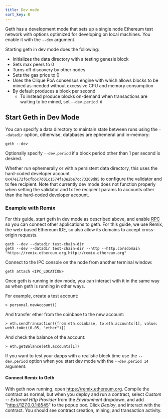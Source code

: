 ```yaml
---
title: Dev mode
sort_key: B
---
```


Geth has a development mode that sets up a single node Ethereum test network with options optimized for developing on local machines. You enable it with the `--dev` argument.

Starting geth in dev mode does the following:

-   Initializes the data directory with a testing genesis block
-   Sets max peers to 0
-   Turns off discovery by other nodes
-   Sets the gas price to 0
-   Uses the Clique PoA consensus engine with which allows blocks to be mined as-needed without excessive CPU and memory consumption
-   By default produces a block per second
    -   To instead produce blocks on-demand when transactions are waiting to be mined, set `--dev.period 0`

## Start Geth in Dev Mode

You can specify a data directory to maintain state between runs using the `--datadir` option, otherwise, databases are ephemeral and in-memory:

```shell
geth --dev
```

Optionally specify `--dev.period` if a block period other than 1 per second is desired.

Whether run ephemerally or with a persistent data directory, this uses the hard-coded developer account `0x47e172f6cfb6c7d01c1574fa3e2be7cc73269d95` to configure the validator and tx fee recipient. Note that currently dev mode does not function properly when setting the validator and tx fee recipient params to accounts other than the hard-coded developer account.

### Example with Remix

For this guide, start geth in dev mode as described above, and enable [RPC](../_rpc/server.md) so you can connect other applications to geth. For this guide, we use Remix, the web-based Ethereum IDE, so also allow its domains to accept cross-origin requests.

```shell
geth --dev --datadir test-chain-dir
geth --dev --datadir test-chain-dir --http --http.corsdomain "https://remix.ethereum.org,http://remix.ethereum.org"
```

Connect to the IPC console on the node from another terminal window:

```shell
geth attach <IPC_LOCATION>
```

Once geth is running in dev mode, you can interact with it in the same way as when geth is running in other ways.

For example, create a test account:

```shell
> personal.newAccount()
```

And transfer ether from the coinbase to the new account:

```shell
> eth.sendTransaction({from:eth.coinbase, to:eth.accounts[1], value: web3.toWei(0.05, "ether")})
```

And check the balance of the account:

```shell
> eth.getBalance(eth.accounts[1])
```

If you want to test your dapps with a realistic block time use the `--dev.period` option when you start dev mode with the `--dev.period 14` argument.

#### Connect Remix to Geth

With geth now running, open <https://remix.ethereum.org>. Compile the contract as normal, but when you deploy and run a contract, select _Custom -- External Http Provider_ from the _Environment_ dropdown, and add "http://127.0.0.1:8545" to the popup box. Click _Deploy_, and interact with the contract. You should see contract creation, mining, and transaction activity.